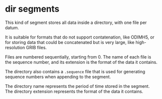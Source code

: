 # dir segments

This kind of segment stores all data inside a directory, with one file per
datum.

It is suitable for formats that do not support contatenation, like ODIMH5, or
for storing data that could be concatenated but is very large, like
high-resolution GRIB files.

Files are numbered sequentially, starting from 0. The name of each file is the
sequence number, and its extension is the format of the data it contains.

The directory also contains a `.sequence` file that is used for generating
sequence numbers when appending to the segment.

The directory name represents the period of time stored in the segment. The
directory extension represents the format of the data it contains.
